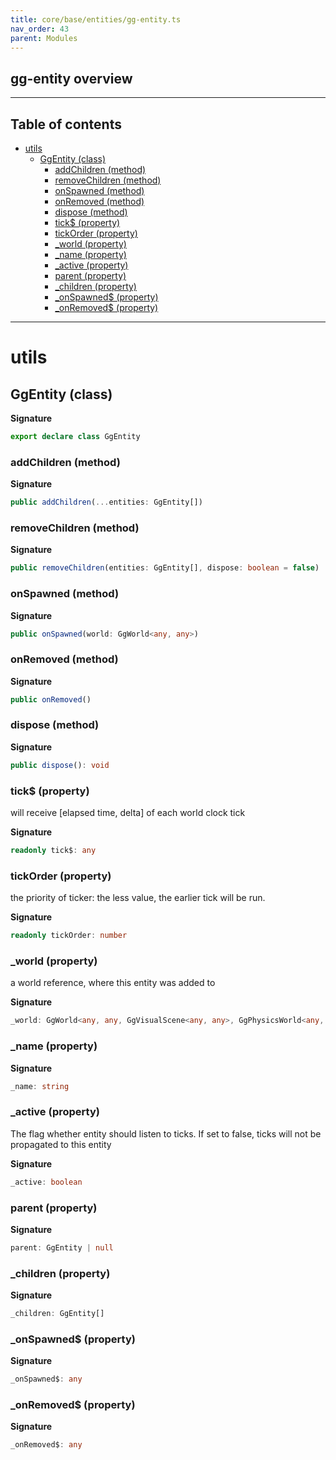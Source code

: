 ```yaml
---
title: core/base/entities/gg-entity.ts
nav_order: 43
parent: Modules
---
```


## gg-entity overview

---

<h2 class="text-delta">Table of contents</h2>

- [utils](#utils)
  - [GgEntity (class)](#ggentity-class)
    - [addChildren (method)](#addchildren-method)
    - [removeChildren (method)](#removechildren-method)
    - [onSpawned (method)](#onspawned-method)
    - [onRemoved (method)](#onremoved-method)
    - [dispose (method)](#dispose-method)
    - [tick$ (property)](#tick-property)
    - [tickOrder (property)](#tickorder-property)
    - [\_world (property)](#_world-property)
    - [\_name (property)](#_name-property)
    - [\_active (property)](#_active-property)
    - [parent (property)](#parent-property)
    - [\_children (property)](#_children-property)
    - [\_onSpawned$ (property)](#_onspawned-property)
    - [\_onRemoved$ (property)](#_onremoved-property)

---

# utils

## GgEntity (class)

**Signature**

```ts
export declare class GgEntity
```

### addChildren (method)

**Signature**

```ts
public addChildren(...entities: GgEntity[])
```

### removeChildren (method)

**Signature**

```ts
public removeChildren(entities: GgEntity[], dispose: boolean = false)
```

### onSpawned (method)

**Signature**

```ts
public onSpawned(world: GgWorld<any, any>)
```

### onRemoved (method)

**Signature**

```ts
public onRemoved()
```

### dispose (method)

**Signature**

```ts
public dispose(): void
```

### tick$ (property)

will receive [elapsed time, delta] of each world clock tick

**Signature**

```ts
readonly tick$: any
```

### tickOrder (property)

the priority of ticker: the less value, the earlier tick will be run.

**Signature**

```ts
readonly tickOrder: number
```

### \_world (property)

a world reference, where this entity was added to

**Signature**

```ts
_world: GgWorld<any, any, GgVisualScene<any, any>, GgPhysicsWorld<any, any>> | null
```

### \_name (property)

**Signature**

```ts
_name: string
```

### \_active (property)

The flag whether entity should listen to ticks. If set to false, ticks will not be propagated to this entity

**Signature**

```ts
_active: boolean
```

### parent (property)

**Signature**

```ts
parent: GgEntity | null
```

### \_children (property)

**Signature**

```ts
_children: GgEntity[]
```

### \_onSpawned$ (property)

**Signature**

```ts
_onSpawned$: any
```

### \_onRemoved$ (property)

**Signature**

```ts
_onRemoved$: any
```
